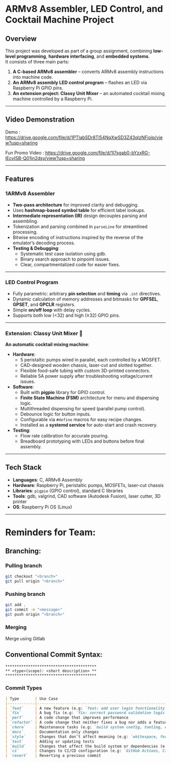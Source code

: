 # ARMv8 Assembler, LED Control, and Cocktail Machine Project

## Overview
This project was developed as part of a group assignment, combining **low-level programming**, **hardware interfacing**, and **embedded systems**.  
It consists of three main parts:
1. **A C-based ARMv8 assembler** – converts ARMv8 assembly instructions into machine code.
2. **An ARMv8 assembly LED control program** – flashes an LED via Raspberry Pi GPIO pins.
3. **An extension project: Classy Unit Mixer** – an automated cocktail mixing machine controlled by a Raspberry Pi.

---

## Video Demonstration

Demo : https://drive.google.com/file/d/1PTIabSDr8Tl54NqXwSD3Z43qlzNFioip/view?usp=sharing

Fun Promo Video : https://drive.google.com/file/d/1I7sgab0-bYzxRG-lEcvISB-Q01in2dsy/view?usp=sharing

---

## Features

### 1️ARMv8 Assembler
- **Two-pass architecture** for improved clarity and debugging.
- Uses **hashmap-based symbol table** for efficient label lookups.
- **Intermediate representation (IR)** design decouples parsing and assembling.
- Tokenization and parsing combined in `parseLine` for streamlined processing.
- Bitwise encoding of instructions inspired by the reverse of the emulator’s decoding process.
- **Testing & Debugging**:
  - Systematic test case isolation using gdb.
  - Binary search approach to pinpoint issues.
  - Clear, compartmentalized code for easier fixes.

---

### LED Control Program
- Fully parametric: arbitrary **pin selection** and **timing** via `.int` directives.
- Dynamic calculation of memory addresses and bitmasks for **GPFSEL**, **GPSET**, and **GPCLR** registers.
- Simple **on/off loop** with delay cycles.
- Supports both low (<32) and high (≥32) GPIO pins.

---

### Extension: Classy Unit Mixer 🍹
**An automatic cocktail mixing machine**:
- **Hardware**:
  - 5 peristaltic pumps wired in parallel, each controlled by a MOSFET.
  - CAD-designed wooden chassis, laser-cut and slotted together.
  - Flexible food-safe tubing with custom 3D-printed connectors.
  - Reliable 5A power supply after troubleshooting voltage/current issues.
- **Software**:
  - Built with **pigpio** library for GPIO control.
  - **Finite State Machine (FSM)** architecture for menu and dispensing logic.
  - Multithreaded dispensing for speed (parallel pump control).
  - Debounce logic for button inputs.
  - Configurable via `#define` macros for easy recipe changes.
  - Installed as a **systemd service** for auto-start and crash recovery.
- **Testing**:
  - Flow rate calibration for accurate pouring.
  - Breadboard prototyping with LEDs and buttons before final assembly.

---

## Tech Stack
- **Languages**: C, ARMv8 Assembly
- **Hardware**: Raspberry Pi, peristaltic pumps, MOSFETs, laser-cut chassis
- **Libraries**: `pigpio` (GPIO control), standard C libraries
- **Tools**: gdb, valgrind, CAD software (Autodesk Fusion), laser cutter, 3D printer
- **OS**: Raspberry Pi OS (Linux)

---

# Reminders for Team:

## Branching:

### Pulling branch
```bash
git checkout "<branch>"
git pull origin "<branch>"
```

### Pushing branch
```bash
git add .
git commit -m "<message>"
git push origin "<branch>"
```

### Merging
Merge using Gitlab

## Conventional Commit Syntax:
```
****************************************
** <type>(scope): <short description> **
****************************************
```
### Commit Types
```md
| Type       | Use Case                                                                 |
|------------|--------------------------------------------------------------------------|
| `feat`     | A new feature (e.g: `feat: add user login functionality`)                |
| `fix`      | A bug fix (e.g: `fix: correct password validation logic`)                |
| `perf`     | A code change that improves performance                                  |
| `refactor` | A code change that neither fixes a bug nor adds a feature                |
| `chore`    | Maintenance tasks (e.g: `build system config, tooling, etc`)             |
| `docs`     | Documentation only changes                                               |
| `style`    | Changes that don’t affect meaning (e.g: `whitespace, formatting, etc`)   |
| `test`     | Adding or updating tests                                                 |
| `build`    | Changes that affect the build system or dependencies (e.g: `npm`)        |
| `ci`       | Changes to CI/CD configuration (e.g: `GitHub Actions, CircleCI`)         |
| `revert`   | Reverting a previous commit                                              |
```
